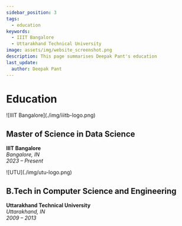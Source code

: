```yaml
---
sidebar_position: 3
tags:
  - education
keywords: 
  - IIIT Bangalore
  - Uttarakhand Technical University
image: assets/img/website_screenshot.png
description: This page summarises Deepak Pant's education
last_update:
  author: Deepak Pant
---
```


# Education

<div class="img-small" > ![IIIT Bangalore](./img/iiitb-logo.png)</div>

## Master of Science in Data Science
**IIIT Bangalore**  
_Bangalore, IN_  
_2023 – Present_

<div class="img-small" > ![UTU](./img/utu-logo.png)</div>

## B.Tech in Computer Science and Engineering
**Uttarakhand Technical University**  
_Uttarakhand, IN_  
_2009 – 2013_
